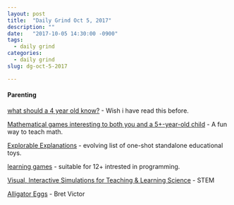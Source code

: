 ```yaml
---
layout: post
title:  "Daily Grind Oct 5, 2017"
description: ""
date:   "2017-10-05 14:30:00 -0900"
tags:
  - daily grind
categories:
  - daily grind
slug: dg-oct-5-2017

---
```




#### Parenting ####

[what should a 4 year old know?](https://magicalchildhood.wordpress.com/2010/08/31/what-should-a-4-year-old-know/) - Wish i have read this before.

[Mathematical games interesting to both you and a 5+-year-old child](https://mathoverflow.net/questions/281447/mathematical-games-interesting-to-both-you-and-a-5-year-old-child) - A fun way to teach math.

[Explorable Explanations](http://ideonexus.github.io/Explorable-Explanations/) - evolving list of one-shot standalone educational toys.

[learning games](https://www.redblobgames.com/) - suitable for 12+ intrested in programming.

[Visual, Interactive Simulations for Teaching & Learning Science](http://mw.concord.org/nextgen/)  - STEM 

[Alligator Eggs](http://worrydream.com/AlligatorEggs/) - Bret Victor

